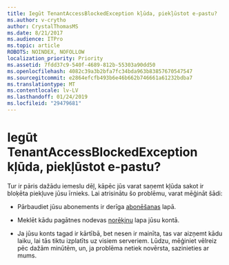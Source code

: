 ```yaml
---
title: Iegūt TenantAccessBlockedException kļūda, piekļūstot e-pastu?
ms.author: v-crytho
author: CrystalThomasMS
ms.date: 8/21/2017
ms.audience: ITPro
ms.topic: article
ROBOTS: NOINDEX, NOFOLLOW
localization_priority: Priority
ms.assetid: 7fdd37c9-540f-4689-812b-55303a90dd50
ms.openlocfilehash: 4082c39a3b2bfa7fc34bda963b83857670547547
ms.sourcegitcommit: e2864efcfb493b6e46b662b746661a61232bdba7
ms.translationtype: MT
ms.contentlocale: lv-LV
ms.lasthandoff: 01/24/2019
ms.locfileid: "29479681"
---
```

# <a name="getting-a-tenantaccessblockedexception-error-when-accessing-email"></a>Iegūt TenantAccessBlockedException kļūda, piekļūstot e-pastu?

Tur ir pāris dažādu iemeslu dēļ, kāpēc jūs varat saņemt kļūda sakot ir bloķēta piekļuve jūsu īrnieks. Lai atrisinātu šo problēmu, varat mēģināt šādi:
  
- Pārbaudiet jūsu abonements ir derīga [abonēšanas](https://support.office.com/article/https://portal.office.com/adminportal/home.aspx#/subscriptions) lapā. 
    
- Meklēt kādu pagātnes nodevas [norēķinu](https://support.office.com/article/https://portal.office.com/adminportal/home.aspx#/billoverview) lapa jūsu kontā. 
    
- Ja jūsu konts tagad ir kārtībā, bet nesen ir mainīta, tas var aizņemt kādu laiku, lai tās tiktu izplatīts uz visiem serveriem. Lūdzu, mēģiniet vēlreiz pēc dažām minūtēm, un, ja problēma netiek novērsta, sazinieties ar mums.
    

